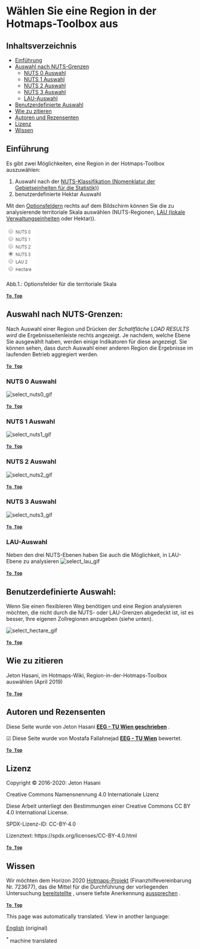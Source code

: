 <h1> <a class="anchor" id="select-a-region-in-the-hotmaps-toolbox" href="#select-a-region-in-the-hotmaps-toolbox"><i class="fa fa-link"></i></a> Wählen Sie eine Region in der Hotmaps-Toolbox aus </h1><h2> <a class="anchor" id="table-of-contents" href="#table-of-contents"><i class="fa fa-link"></i></a> Inhaltsverzeichnis </h2><ul><li> <a href="#introduction">Einführung</a> </li><li> <a href="#selection-by-nuts-boundaries">Auswahl nach NUTS-Grenzen</a> <ul><li> <a href="#selection-by-nuts-boundaries_nuts-0-selection">NUTS 0 Auswahl</a> </li><li> <a href="#selection-by-nuts-boundaries_nuts-1-selection">NUTS 1 Auswahl</a> </li><li> <a href="#selection-by-nuts-boundaries_nuts-2-selection">NUTS 2 Auswahl</a> </li><li> <a href="#selection-by-nuts-boundaries_nuts-3-selection">NUTS 3 Auswahl</a> </li><li> <a href="#selection-by-nuts-boundaries_lau-selection">LAU-Auswahl</a> </li></ul></li><li> <a href="#custom-selection">Benutzerdefinierte Auswahl</a> </li><li> <a href="#how-to-cite">Wie zu zitieren</a> </li><li> <a href="#authors-and-reviewers">Autoren und Rezensenten</a> </li><li> <a href="#license">Lizenz</a> </li><li> <a href="#acknowledgement">Wissen</a> </li></ul><h2> <a class="anchor" id="introduction" href="#introduction"><i class="fa fa-link"></i></a> Einführung </h2><p> Es gibt zwei Möglichkeiten, eine Region in der Hotmaps-Toolbox auszuwählen: </p><ol><li> Auswahl nach der <a href="https://ec.europa.eu/eurostat/web/nuts/background">NUTS-Klassifikation (Nomenklatur der Gebietseinheiten für die Statistik))</a> </li><li> benutzerdefinierte Hektar Auswahl </li></ol><p> Mit den <a href="#fig1">Optionsfeldern</a> rechts auf dem Bildschirm können Sie die zu analysierende territoriale Skala auswählen (NUTS-Regionen, <a href="https://ec.europa.eu/eurostat/web/nuts/local-administrative-units">LAU (lokale Verwaltungseinheiten</a> oder Hektar)). </p><p> <a name="Fig1"><img alt="radio_buttons_png" src="../images/general_tool_functionalities_and_structure/radio_buttons.png"/></a> </p><p> Abb.1.: Optionsfelder für die territoriale Skala </p><p> <a href="#table-of-contents"><strong><code>To Top</code></strong></a> </p> <h2> <a class="anchor" id="selection-by-nuts-boundaries-" href="#selection-by-nuts-boundaries-"><i class="fa fa-link"></i></a> Auswahl nach NUTS-Grenzen: </h2><p> Nach Auswahl einer Region und Drücken der <em>Schaltfläche LOAD RESULTS wird</em> die Ergebnisseitenleiste rechts angezeigt. Je nachdem, welche Ebene Sie ausgewählt haben, werden einige Indikatoren für diese angezeigt. Sie können sehen, dass durch Auswahl einer anderen Region die Ergebnisse im laufenden Betrieb aggregiert werden. </p><p> <a href="#table-of-contents"><strong><code>To Top</code></strong></a> </p> <h3> <a class="anchor" id="nuts-0-selection" href="#nuts-0-selection"><i class="fa fa-link"></i></a> NUTS 0 Auswahl </h3><p><img alt="select_nuts0_gif" src="https://wiki.hotmaps.hevs.ch/images/general_tool_functionalities_and_structure/selecting_nuts0.gif"/></p><p> <a href="#table-of-contents"><strong><code>To Top</code></strong></a> </p> <h3> <a class="anchor" id="nuts-1-selection" href="#nuts-1-selection"><i class="fa fa-link"></i></a> NUTS 1 Auswahl </h3><p><img alt="select_nuts1_gif" src="https://wiki.hotmaps.hevs.ch/images/general_tool_functionalities_and_structure/selecting_nuts1.gif"/></p><p> <a href="#table-of-contents"><strong><code>To Top</code></strong></a> </p> <h3> <a class="anchor" id="nuts-2-selection" href="#nuts-2-selection"><i class="fa fa-link"></i></a> NUTS 2 Auswahl </h3><p><img alt="select_nuts2_gif" src="https://wiki.hotmaps.hevs.ch/images/general_tool_functionalities_and_structure/selecting_nuts2.gif"/></p><p> <a href="#table-of-contents"><strong><code>To Top</code></strong></a> </p> <h3> <a class="anchor" id="nuts-3-selection" href="#nuts-3-selection"><i class="fa fa-link"></i></a> NUTS 3 Auswahl </h3><p><img alt="select_nuts3_gif" src="https://wiki.hotmaps.hevs.ch/images/general_tool_functionalities_and_structure/selecting_nuts3.gif"/></p><p> <a href="#table-of-contents"><strong><code>To Top</code></strong></a> </p> <h3> <a class="anchor" id="lau-selection" href="#lau-selection"><i class="fa fa-link"></i></a> LAU-Auswahl </h3><p> Neben den drei NUTS-Ebenen haben Sie auch die Möglichkeit, in LAU-Ebene zu analysieren <img alt="select_lau_gif" src="../images/general_tool_functionalities_and_structure/selecting_lau.gif"/></p><p> <a href="#table-of-contents"><strong><code>To Top</code></strong></a> </p> <h2> <a class="anchor" id="custom-selection-" href="#custom-selection-"><i class="fa fa-link"></i></a> Benutzerdefinierte Auswahl: </h2><p> Wenn Sie einen flexibleren Weg benötigen und eine Region analysieren möchten, die nicht durch die NUTS- oder LAU-Grenzen abgedeckt ist, ist es besser, Ihre eigenen Zollregionen anzugeben (siehe unten). </p><p><img alt="select_hectare_gif" src="../images/general_tool_functionalities_and_structure/selecting_hectare.gif"/></p><p> <a href="#table-of-contents"><strong><code>To Top</code></strong></a> </p> <h2> <a class="anchor" id="how-to-cite" href="#how-to-cite"><i class="fa fa-link"></i></a> Wie zu zitieren </h2><p> Jeton Hasani, im Hotmaps-Wiki, Region-in-der-Hotmaps-Toolbox auswählen (April 2019) </p><p> <a href="#table-of-contents"><strong><code>To Top</code></strong></a> </p> <h2> <a class="anchor" id="authors-and-reviewers" href="#authors-and-reviewers"><i class="fa fa-link"></i></a> Autoren und Rezensenten </h2><p> Diese Seite wurde von Jeton Hasani <strong><a href="https://eeg.tuwien.ac.at/">EEG - TU Wien geschrieben</a></strong> . </p><p> ☑ Diese Seite wurde von Mostafa Fallahnejad <strong><a href="https://eeg.tuwien.ac.at/">EEG - TU Wien</a></strong> bewertet. </p><p> <a href="#table-of-contents"><strong><code>To Top</code></strong></a> </p> <h2> <a class="anchor" id="license" href="#license"><i class="fa fa-link"></i></a> Lizenz </h2><p> Copyright © 2016-2020: Jeton Hasani </p><p> Creative Commons Namensnennung 4.0 Internationale Lizenz </p><p> Diese Arbeit unterliegt den Bestimmungen einer Creative Commons CC BY 4.0 International License. </p><p> SPDX-Lizenz-ID: CC-BY-4.0 </p><p> Lizenztext: https://spdx.org/licenses/CC-BY-4.0.html </p><p><ins> <code><strong><a href="#hotmaps-toolbox">To Top</a></strong></code> </ins> </p><h2> <a class="anchor" id="acknowledgement" href="#acknowledgement"><i class="fa fa-link"></i></a> Wissen </h2><p> Wir möchten dem Horizon 2020 <a href="https://www.hotmaps-project.eu">Hotmaps-Projekt</a> (Finanzhilfevereinbarung Nr. 723677), das die Mittel für die Durchführung der vorliegenden Untersuchung <a href="https://www.hotmaps-project.eu">bereitstellte</a> , unsere tiefste Anerkennung <a href="https://www.hotmaps-project.eu">aussprechen</a> . </p><p> <a href="#table-of-contents"><strong><code>To Top</code></strong></a> </p> 


<!--- THIS IS A SUPER UNIQUE IDENTIFIER -->

This page was automatically translated. View in another language:

[English](../en/Select-a-region-in-the-Hotmaps-toolbox) (original)  

<sup>\*</sup> machine translated
